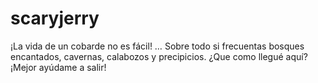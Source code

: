 scaryjerry
==========

¡La vida de un cobarde no es fácil! … Sobre todo si frecuentas bosques
encantados, cavernas, calabozos y precipicios. ¿Que como llegué aquí?
¡Mejor ayúdame a salir!

